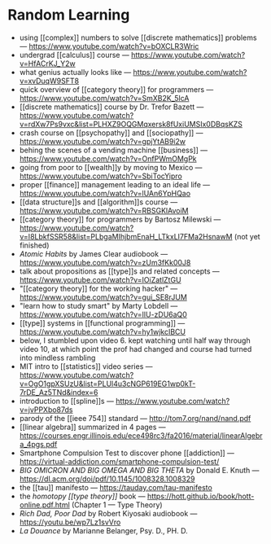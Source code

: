 # Random Learning

- using [[complex]] numbers to solve [[discrete mathematics]] problems &mdash; <https://www.youtube.com/watch?v=bOXCLR3Wric>
- undergrad [[calculus]] course &mdash; <https://www.youtube.com/watch?v=HfACrKJ_Y2w>
- what genius actually looks like &mdash; <https://www.youtube.com/watch?v=xvDuqW9SFT8>
- quick overview of [[category theory]] for programmers &mdash; <https://www.youtube.com/watch?v=SmXB2K_5lcA>
- [[discrete mathematics]] course by Dr. Trefor Bazett &mdash; <https://www.youtube.com/watch?v=rdXw7Ps9vxc&list=PLHXZ9OQGMqxersk8fUxiUMSIx0DBqsKZS>
- crash course on [[psychopathy]] and [[sociopathy]] &mdash; <https://www.youtube.com/watch?v=gpjYtAB9i2w>
- behing the scenes of a vending machine [[business]] &mdash; <https://www.youtube.com/watch?v=OnfPWmOMgPk>
- going from poor to [[wealth]]y by moving to Mexico &mdash; <https://www.youtube.com/watch?v=SbiTocYipro>
- proper [[finance]] management leading to an ideal life &mdash; <https://www.youtube.com/watch?v=lUAn6YpHQao>
- [[data structure]]s and [[algorithm]]s course &mdash; <https://www.youtube.com/watch?v=RBSGKlAvoiM>
- [[category theory]] for programmers by Bartosz Milewski &mdash; <https://www.youtube.com/watch?v=I8LbkfSSR58&list=PLbgaMIhjbmEnaH_LTkxLI7FMa2HsnawM> (not yet finished)
- _Atomic Habits_ by James Clear audiobook &mdash; <https://www.youtube.com/watch?v=zUm3fKk00J8>
- talk about propositions as [[type]]s and related concepts &mdash; <https://www.youtube.com/watch?v=IOiZatlZtGU>
- "[[category theory]] for the working hacker" &mdash; <https://www.youtube.com/watch?v=gui_SE8rJUM>
- "learn how to study smart" by Marty Lobdell &mdash; <https://www.youtube.com/watch?v=IlU-zDU6aQ0>
- [[type]] systems in [[functional programming]] &mdash; <https://www.youtube.com/watch?v=hy1wjkcIBCU>
- below, I stumbled upon video 6. kept watching until half way through video 10, at which point the prof had changed and course had turned into mindless rambling
- MIT intro to [[statistics]] video series &mdash; <https://www.youtube.com/watch?v=OgO1gpXSUzU&list=PLUl4u3cNGP619EG1wp0kT-7rDE_Az5TNd&index=6>
- introduction to [[spline]]s &mdash; <https://www.youtube.com/watch?v=jvPPXbo87ds>
- parody of the [[ieee 754]] standard &mdash; <http://tom7.org/nand/nand.pdf>
- [[linear algebra]] summarized in $4$ pages &mdash; <https://courses.engr.illinois.edu/ece498rc3/fa2016/material/linearAlgebra_4pgs.pdf>
- Smartphone Compulsion Test to discover phone [[addiction]] &mdash; <https://virtual-addiction.com/smartphone-compulsion-test/>
- _BIG OMICRON AND BIG OMEGA AND BIG THETA_ by Donald E. Knuth &mdash; <https://dl.acm.org/doi/pdf/10.1145/1008328.1008329>
- the [[tau]] manifesto &mdash; <https://tauday.com/tau-manifesto>
- the _homotopy [[type theory]]_ book &mdash; <https://hott.github.io/book/hott-online.pdf.html> (Chapter 1 &mdash; Type Theory)
- _Rich Dad, Poor Dad_ by Robert Kiyosaki audiobook &mdash; <https://youtu.be/wp7Lz1svVro>
- _La Douance_ by Marianne Belanger, Psy. D., PH. D.
